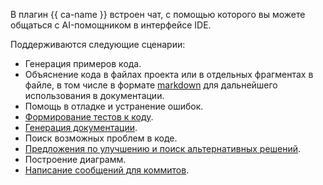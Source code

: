В плагин {{ ca-name }} встроен чат, с помощью которого вы можете общаться с AI-помощником в интерфейсе IDE. 

Поддерживаются следующие сценарии:
* Генерация примеров кода.
* Объяснение кода в файлах проекта или в отдельных фрагментах в файле, в том числе в формате [markdown](https://ru.wikipedia.org/wiki/Markdown) для дальнейшего использования в документации.
* Помощь в отладке и устранение ошибок.
* [Формирование тестов к коду](../../code-assistant/operations/quick-actions.md#test).
* [Генерация документации](../../code-assistant/operations/quick-actions.md#docs).
* Поиск возможных проблем в коде.
* [Предложения по улучшению и поиск альтернативных решений](../../code-assistant/operations/quick-actions.md#provide-improvements).
* Построение диаграмм.
* [Написание сообщений для коммитов](../../code-assistant/operations/quick-actions.md#commit).
